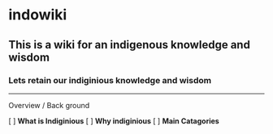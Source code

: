 # indowiki
This is a wiki for an indigenous knowledge and wisdom
-------------------------------------------------------
### Lets retain our indiginious knowledge and wisdom
---------------------------------------------------
Overview  / Back ground 

[ ]  **What is Indiginious**
[ ]  **Why indiginious**
[ ]  **Main Catagories**
